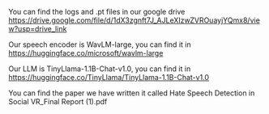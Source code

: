 You can find the logs and .pt files in our google drive https://drive.google.com/file/d/1dX3zgnft7J_AJLeXIzwZVROuayjYQmx8/view?usp=drive_link

Our speech encoder is WavLM-large, you can find it in https://huggingface.co/microsoft/wavlm-large

Our LLM is TinyLlama-1.1B-Chat-v1.0, you can find it in https://huggingface.co/TinyLlama/TinyLlama-1.1B-Chat-v1.0

You can find the paper we have written it called Hate Speech Detection in Social VR_Final Report (1).pdf
